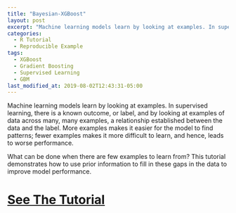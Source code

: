 ```yaml
---
title: "Bayesian-XGBoost"
layout: post
excerpt: "Machine learning models learn by looking at examples. In supervised learning, there is a known outcome, or label"
categories:
  - R Tutorial
  - Reproducible Example
tags:
  - XGBoost
  - Gradient Boosting
  - Supervised Learning
  - GBM
last_modified_at: 2019-08-02T12:43:31-05:00
---
```


Machine learning models learn by looking at examples. In supervised learning, there is a known outcome, or label, and by looking at examples of data across many, many examples, a relationship established between the data and the label. More examples makes it easier for the model to find patterns; fewer examples makes it more difficult to learn, and hence, leads to worse performance.

What can be done when there are few examples to learn from?  This tutorial demonstrates how to use prior information to fill in these gaps in the data to improve model performance.

# [See The Tutorial](https://nbviewer.jupyter.org/github/sdcastillo/Prior-Weights-with-XGboost/blob/master/xgb_with_prior.html)
